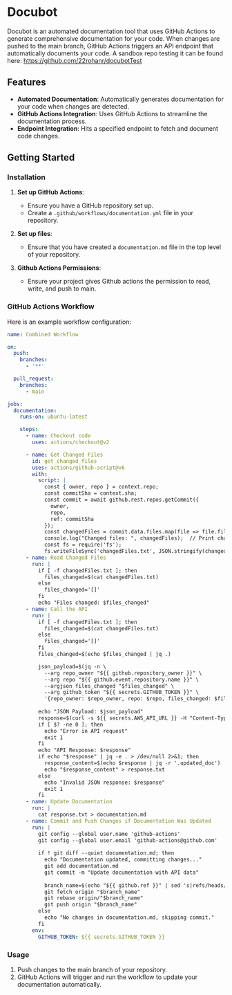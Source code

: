 # Docubot

Docubot is an automated documentation tool that uses GitHub Actions to generate comprehensive documentation for your code. When changes are pushed to the main branch, GitHub Actions triggers an API endpoint that automatically documents your code. A sandbox repo testing it can be found here: https://github.com/22rohanr/docubotTest

## Features

- **Automated Documentation**: Automatically generates documentation for your code when changes are detected.
- **GitHub Actions Integration**: Uses GitHub Actions to streamline the documentation process.
- **Endpoint Integration**: Hits a specified endpoint to fetch and document code changes.

## Getting Started

### Installation

1. **Set up GitHub Actions**:

   - Ensure you have a GitHub repository set up.
   - Create a `.github/workflows/documentation.yml` file in your repository.

2. **Set up files**:
   - Ensure that you have created a `documentation.md` file in the top level of your repository.

3. **Github Actions Permissions**:
   - Ensure your project gives Github actions the permission to read, write, and push to main.
   
### GitHub Actions Workflow

Here is an example workflow configuration:

```yaml
name: Combined Workflow

on:
  push:
    branches:
      - '**'

  pull_request:
    branches:
      - main

jobs:
  documentation:
    runs-on: ubuntu-latest

    steps:
      - name: Checkout code
        uses: actions/checkout@v2

      - name: Get Changed Files
        id: get_changed_files
        uses: actions/github-script@v6
        with:
          script: |
            const { owner, repo } = context.repo;
            const commitSha = context.sha;
            const commit = await github.rest.repos.getCommit({
              owner,
              repo,
              ref: commitSha
            });
            const changedFiles = commit.data.files.map(file => file.filename);
            console.log("Changed files: ", changedFiles);  // Print changed files for debugging
            const fs = require('fs');
            fs.writeFileSync('changedFiles.txt', JSON.stringify(changedFiles));
      - name: Read Changed Files
        run: |
          if [ -f changedFiles.txt ]; then
            files_changed=$(cat changedFiles.txt)
          else
            files_changed='[]'
          fi
          echo "Files changed: $files_changed"
      - name: Call the API
        run: |
          if [ -f changedFiles.txt ]; then
            files_changed=$(cat changedFiles.txt)
          else
            files_changed='[]'
          fi
          files_changed=$(echo $files_changed | jq .)

          json_payload=$(jq -n \
            --arg repo_owner "${{ github.repository_owner }}" \
            --arg repo "${{ github.event.repository.name }}" \
            --argjson files_changed "$files_changed" \
            --arg github_token "${{ secrets.GITHUB_TOKEN }}" \
            '{repo_owner: $repo_owner, repo: $repo, files_changed: $files_changed, github_token: $github_token}')
                    
          echo "JSON Payload: $json_payload"
          response=$(curl -s ${{ secrets.AWS_API_URL }} -H "Content-Type: application/json" -d "$json_payload")
          if [ $? -ne 0 ]; then
            echo "Error in API request"
            exit 1
          fi
          echo "API Response: $response"
          if echo "$response" | jq -e . > /dev/null 2>&1; then
            response_content=$(echo $response | jq -r '.updated_doc')
            echo "$response_content" > response.txt
          else
            echo "Invalid JSON response: $response"
            exit 1
          fi
      - name: Update Documentation
        run: |
          cat response.txt > documentation.md
      - name: Commit and Push Changes if Documentation Was Updated
        run: |
          git config --global user.name 'github-actions'
          git config --global user.email 'github-actions@github.com'
          
          if ! git diff --quiet documentation.md; then
            echo "Documentation updated, committing changes..."
            git add documentation.md
            git commit -m "Update documentation with API data"
            
            branch_name=$(echo "${{ github.ref }}" | sed 's|refs/heads/||')
            git fetch origin "$branch_name"
            git rebase origin/"$branch_name"
            git push origin "$branch_name"
          else
            echo "No changes in documentation.md, skipping commit."
          fi
        env:
          GITHUB_TOKEN: ${{ secrets.GITHUB_TOKEN }}
```

### Usage

1. Push changes to the main branch of your repository.
2. GitHub Actions will trigger and run the workflow to update your documentation automatically.
